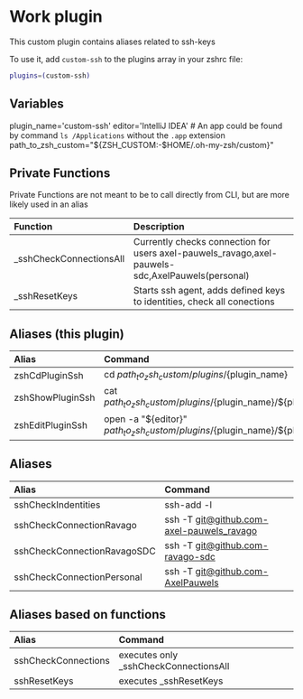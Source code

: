 # Work plugin
This custom plugin contains aliases related to ssh-keys

To use it, add `custom-ssh` to the plugins array in your zshrc file:

```zsh
plugins=(custom-ssh)
```

## Variables
plugin_name='custom-ssh'
editor='IntelliJ IDEA' # An app could be found by command `ls /Applications` without the `.app` extension
path_to_zsh_custom="${ZSH_CUSTOM:-$HOME/.oh-my-zsh/custom}"

## Private Functions
Private Functions are not meant to be to call directly from CLI, but are more likely used in an alias

| Function                | Description                                                                                      |
|:------------------------|:-------------------------------------------------------------------------------------------------|
| _sshCheckConnectionsAll | Currently checks connection for users axel-pauwels_ravago,axel-pauwels-sdc,AxelPauwels(personal) |
| _sshResetKeys           | Starts ssh agent, adds defined keys to identities, check all conections                          |

## Aliases (this plugin)

| Alias            | Command                                                                                       |
|:-----------------|:----------------------------------------------------------------------------------------------|
| zshCdPluginSsh   | cd ${path_to_zsh_custom}/plugins/${plugin_name}                                               |
| zshShowPluginSsh | cat ${path_to_zsh_custom}/plugins/${plugin_name}/${plugin_name}.plugin.zsh                    |
| zshEditPluginSsh | open -a \"${editor}\" ${path_to_zsh_custom}/plugins/${plugin_name}/${plugin_name}.plugin.zsh  |

## Aliases

| Alias                       | Command                                   |
|:----------------------------|:------------------------------------------|
| sshCheckIndentities         | ssh-add -l                                |
| sshCheckConnectionRavago    | ssh -T git@github.com-axel-pauwels_ravago |
| sshCheckConnectionRavagoSDC | ssh -T git@github.com-ravago-sdc          |
| sshCheckConnectionPersonal  | ssh -T git@github.com-AxelPauwels         |

## Aliases based on functions

| Alias                | Command                                |
|:---------------------|:---------------------------------------|
| sshCheckConnections  | executes only _sshCheckConnectionsAll  |
| sshResetKeys         | executes _sshResetKeys                 |
